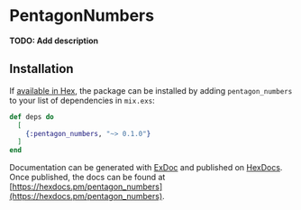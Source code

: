# PentagonNumbers

**TODO: Add description**

## Installation

If [available in Hex](https://hex.pm/docs/publish), the package can be installed
by adding `pentagon_numbers` to your list of dependencies in `mix.exs`:

```elixir
def deps do
  [
    {:pentagon_numbers, "~> 0.1.0"}
  ]
end
```

Documentation can be generated with [ExDoc](https://github.com/elixir-lang/ex_doc)
and published on [HexDocs](https://hexdocs.pm). Once published, the docs can
be found at [https://hexdocs.pm/pentagon_numbers](https://hexdocs.pm/pentagon_numbers).

